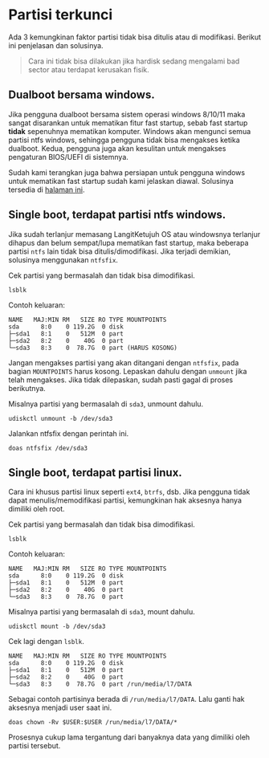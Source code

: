 
# Partisi terkunci

Ada 3 kemungkinan faktor partisi tidak bisa ditulis atau di modifikasi.
Berikut ini penjelasan dan solusinya.

> Cara ini tidak bisa dilakukan jika hardisk sedang mengalami bad sector atau terdapat kerusakan fisik.

## Dualboot bersama windows.

Jika pengguna dualboot bersama sistem operasi windows 8/10/11 maka sangat disarankan untuk mematikan fitur fast startup, sebab fast startup **tidak** sepenuhnya mematikan komputer. Windows akan mengunci semua partisi ntfs windows, sehingga pengguna tidak bisa mengakses ketika dualboot. Kedua, pengguna juga akan kesulitan untuk mengakses pengaturan BIOS/UEFI di sistemnya.

Sudah kami terangkan juga bahwa persiapan untuk pengguna windows untuk mematikan fast startup sudah kami jelaskan diawal. Solusinya tersedia di [halaman ini](../persiapan/windows/fast-startup.md).

## Single boot, terdapat partisi ntfs windows.

Jika sudah terlanjur memasang LangitKetujuh OS atau windowsnya terlanjur dihapus dan belum sempat/lupa mematikan fast startup, maka beberapa partisi `ntfs` lain tidak bisa ditulis/dimodifikasi. Jika terjadi demikian, solusinya menggunakan `ntfsfix`.

Cek partisi yang bermasalah dan tidak bisa dimodifikasi.

```
lsblk
```

Contoh keluaran:

```
NAME   MAJ:MIN RM   SIZE RO TYPE MOUNTPOINTS
sda      8:0    0 119.2G  0 disk
├─sda1   8:1    0   512M  0 part
├─sda2   8:2    0    40G  0 part
└─sda3   8:3    0  78.7G  0 part (HARUS KOSONG)
```

Jangan mengakses partisi yang akan ditangani dengan `ntfsfix`, pada bagian `MOUNTPOINTS` harus kosong. Lepaskan dahulu dengan `unmount` jika telah mengakses. Jika tidak dilepaskan, sudah pasti gagal di proses berikutnya.

Misalnya partisi yang bermasalah di `sda3`, unmount dahulu.

```
udiskctl unmount -b /dev/sda3
```

Jalankan ntfsfix dengan perintah ini.

```
doas ntfsfix /dev/sda3
```

## Single boot, terdapat partisi linux.

Cara ini khusus partisi linux seperti `ext4`, `btrfs`, dsb. Jika pengguna tidak dapat menulis/memodifikasi partisi, kemungkinan hak aksesnya hanya dimiliki oleh root.

Cek partisi yang bermasalah dan tidak bisa dimodifikasi.

```
lsblk
```

Contoh keluaran:

```
NAME   MAJ:MIN RM   SIZE RO TYPE MOUNTPOINTS
sda      8:0    0 119.2G  0 disk
├─sda1   8:1    0   512M  0 part
├─sda2   8:2    0    40G  0 part
└─sda3   8:3    0  78.7G  0 part
```

Misalnya partisi yang bermasalah di `sda3`, mount dahulu.

```
udiskctl mount -b /dev/sda3
```

Cek lagi dengan `lsblk`.

```
NAME   MAJ:MIN RM   SIZE RO TYPE MOUNTPOINTS
sda      8:0    0 119.2G  0 disk
├─sda1   8:1    0   512M  0 part
├─sda2   8:2    0    40G  0 part
└─sda3   8:3    0  78.7G  0 part /run/media/l7/DATA
```

Sebagai contoh partisinya berada di `/run/media/l7/DATA`. Lalu ganti hak aksesnya menjadi user saat ini.

```
doas chown -Rv $USER:$USER /run/media/l7/DATA/*
```

Prosesnya cukup lama tergantung dari banyaknya data yang dimiliki oleh partisi tersebut.

